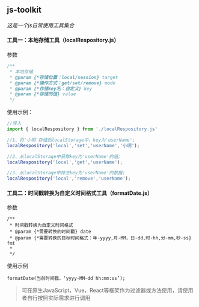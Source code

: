 ## js-toolkit  

*这是一个js日常使用工具集合*



#### 工具一：本地存储工具（localRespository.js）

参数

```javascript
/**
 * 本地存储
 * @param {*存储位置：local/session} target 
 * @param {*操作方式：get/set/remove} mode 
 * @param {*存储key名：自定义} key 
 * @param {*存储的值} value 
 */
```



使用示例：

```javascript
//导入
import { localRespository } from './localRespository.js'

//1、将'小明'存储到localStorage中，key为'userName';
localRespository('local','set','userName','小明');

//2、从localStorage中获取key为'userName'的值;
localRespository('local','get','userName');

//3、从localStorage中抹去key为'userName'的数据;
localRespository('local','remove','userName');
```







#### 工具二：时间戳转换为自定义时间格式工具（formatDate.js）

参数

``` 
/**
 * 时间戳转换为自定义时间格式
 * @param {*需要转换的时间戳} date 
 * @param {*需要转换的目标时间格式：年-yyyy,月-MM，日-dd,时-hh,分-mm,秒-ss} fmt 
 * 
 */
```

使用示例

```
formatDate(当前时间戳，‘yyyy-MM-dd hh:mm:ss’);
```



> 可在原生JavaScript，Vue，React等框架作为过滤器或方法使用，请使用者自行按照实际需求进行调用

